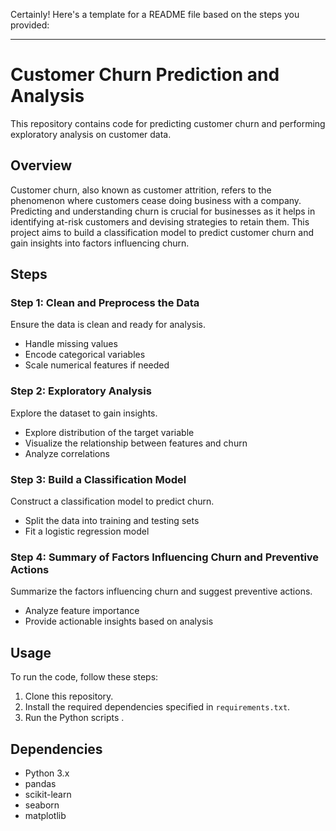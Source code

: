 Certainly! Here's a template for a README file based on the steps you provided:

---

# Customer Churn Prediction and Analysis

This repository contains code for predicting customer churn and performing exploratory analysis on customer data.

## Overview

Customer churn, also known as customer attrition, refers to the phenomenon where customers cease doing business with a company. Predicting and understanding churn is crucial for businesses as it helps in identifying at-risk customers and devising strategies to retain them. This project aims to build a classification model to predict customer churn and gain insights into factors influencing churn.

## Steps

### Step 1: Clean and Preprocess the Data

Ensure the data is clean and ready for analysis.

- Handle missing values
- Encode categorical variables
- Scale numerical features if needed

### Step 2: Exploratory Analysis

Explore the dataset to gain insights.

- Explore distribution of the target variable
- Visualize the relationship between features and churn
- Analyze correlations

### Step 3: Build a Classification Model

Construct a classification model to predict churn.

- Split the data into training and testing sets
- Fit a logistic regression model

### Step 4: Summary of Factors Influencing Churn and Preventive Actions

Summarize the factors influencing churn and suggest preventive actions.

- Analyze feature importance
- Provide actionable insights based on analysis

## Usage

To run the code, follow these steps:

1. Clone this repository.
2. Install the required dependencies specified in `requirements.txt`.
3. Run the Python scripts .

## Dependencies

- Python 3.x
- pandas
- scikit-learn
- seaborn
- matplotlib



